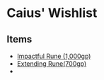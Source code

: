 # Caius' Wishlist

## Items

- [Impactful Rune (1,000gp)](https://2e.aonprd.com/Equipment.aspx?ID=1062)
- [Extending Rune(700gp)](https://2e.aonprd.com/Equipment.aspx?ID=1055)
- 
